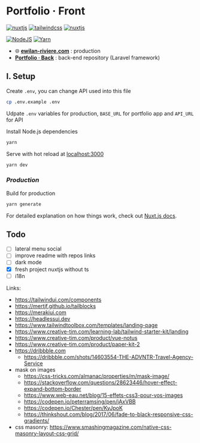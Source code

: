 # **Portfolio · Front**

[![nuxtjs](https://img.shields.io/static/v1?label=NuxtJS&message=v2.15&color=00C58E&style=flat-square&logo=nuxt.js&logoColor=ffffff)](https://nuxtjs.org/)
[![tailwindcss](https://img.shields.io/static/v1?label=Tailwind%20CSS&message=v2.0&color=38B2AC&style=flat-square&logo=tailwind-css&logoColor=ffffff)](https://tailwindcss.com/)
[![nuxtjs](https://img.shields.io/static/v1?label=Designed%20to%20be&message=SSG&color=00C58E&style=flat-square&logo=nuxt.js&logoColor=ffffff)](https://nuxtjs.org/docs/2.x/concepts/static-site-generation)

[![NodeJS](https://img.shields.io/static/v1?label=NodeJS&message=v14.16&color=339933&style=flat-square&logo=node.js&logoColor=ffffff)](https://nodejs.org/en)
[![Yarn](https://img.shields.io/static/v1?label=Yarn&message=v1.2&color=2C8EBB&style=flat-square&logo=yarn&logoColor=ffffff)](https://classic.yarnpkg.com/lang/en/)

- 🌐 [**ewilan-riviere.com**](https://ewilan-riviere.com) : production
- [**Portfolio · Back**](https://github.com/ewilan-riviere/portfolio-back) : back-end repository (Laravel framework)

## **I. Setup**

Create `.env`, you can change API used into this file

```bash
cp .env.example .env
```

Udpate `.env` variables for production, `BASE_URL` for portfolio app and `API_URL` for API

Install Node.js dependencies

``` bash
yarn
```

Serve with hot reload at [localhost:3000](http://localhost:3000)

```bash
yarn dev
```

### *Production*

Build for production

```bash
yarn generate
```

For detailed explanation on how things work, check out [Nuxt.js docs](https://nuxtjs.org).

## Todo

- [ ] lateral menu social
- [ ] improve readme with repos links
- [ ] dark mode
- [x] fresh project nuxtjs without ts
- [ ] i18n

Links:

- <https://tailwindui.com/components>
- <https://mertjf.github.io/tailblocks>
- <https://merakiui.com>
- <https://headlessui.dev>
- <https://www.tailwindtoolbox.com/templates/landing-page>
- <https://www.creative-tim.com/learning-lab/tailwind-starter-kit/landing>
- <https://www.creative-tim.com/product/vue-notus>
- <https://www.creative-tim.com/product/paper-kit-2>
- <https://dribbble.com>
  - <https://dribbble.com/shots/14603554-THE-ADVNTR-Travel-Agency-Service>
- mask on images
  - <https://css-tricks.com/almanac/properties/m/mask-image/>
  - <https://stackoverflow.com/questions/28623446/hover-effect-expand-bottom-border>
  - <https://www.web-eau.net/blog/15-effets-css3-pour-vos-images>
  - <https://codepen.io/peterramsing/pen/jAxVBB>
  - <https://codepen.io/Chester/pen/KyJpoK>
  - <https://thinkshout.com/blog/2017/06/fade-to-black-responsive-css-gradients/>
- css masonry: <https://www.smashingmagazine.com/native-css-masonry-layout-css-grid/>
